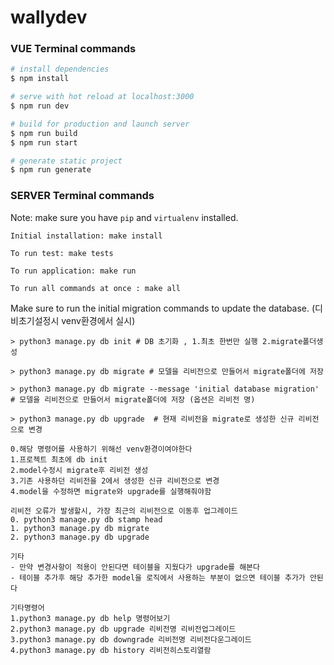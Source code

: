 # wallydev
### VUE Terminal commands


```bash
# install dependencies
$ npm install

# serve with hot reload at localhost:3000
$ npm run dev

# build for production and launch server
$ npm run build
$ npm run start

# generate static project
$ npm run generate
```

### SERVER Terminal commands
Note: make sure you have `pip` and `virtualenv` installed.

    Initial installation: make install

    To run test: make tests

    To run application: make run

    To run all commands at once : make all

Make sure to run the initial migration commands to update the database. (디비초기설정시 venv환경에서 실시)
    
    > python3 manage.py db init # DB 초기화 , 1.최초 한번만 실행 2.migrate폴더생성

    > python3 manage.py db migrate # 모델을 리비전으로 만들어서 migrate폴더에 저장

    > python3 manage.py db migrate --message 'initial database migration' # 모델을 리비전으로 만들어서 migrate폴더에 저장 (옵션은 리비전 명)

    > python3 manage.py db upgrade  # 현재 리비전을 migrate로 생성한 신규 리비전으로 변경 

    0.해당 명령어를 사용하기 위해선 venv환경이여야한다
    1.프로젝트 최초에 db init
    2.model수정시 migrate후 리비전 생성
    3.기존 사용하던 리비전을 2에서 생성한 신규 리비전으로 변경 
    4.model을 수정하면 migrate와 upgrade를 실행해줘야함

    리비전 오류가 발생할시, 가장 최근의 리비전으로 이동후 업그레이드
    0. python3 manage.py db stamp head
    1. python3 manage.py db migrate 
    2. python3 manage.py db upgrade  

    기타
    - 만약 변경사항이 적용이 안된다면 테이블을 지웠다가 upgrade를 해본다
    - 테이블 추가후 해당 추가한 model을 로직에서 사용하는 부분이 없으면 테이블 추가가 안된다

    기타명령어
    1.python3 manage.py db help 명령어보기
    2.python3 manage.py db upgrade 리비전명 리비전업그레이드
    3.python3 manage.py db downgrade 리비전명 리비전다운그레이드
    4.python3 manage.py db history 리비전히스토리열람
